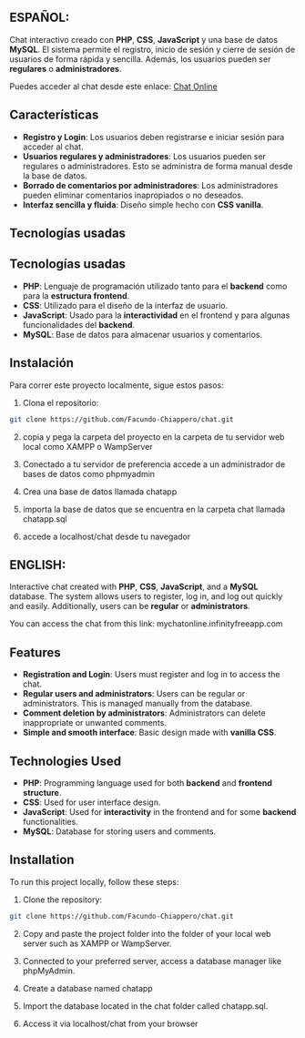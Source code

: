 ## ESPAÑOL:

Chat interactivo creado con **PHP**, **CSS**, **JavaScript** y una base de datos **MySQL**. El sistema permite el registro, inicio de sesión y cierre de sesión de usuarios de forma rápida y sencilla. Además, los usuarios pueden ser **regulares** o **administradores**.

Puedes acceder al chat desde este enlace: [Chat Online](http://mychatonline.infinityfreeapp.com)

## Características

- **Registro y Login**: Los usuarios deben registrarse e iniciar sesión para acceder al chat.
- **Usuarios regulares y administradores**: Los usuarios pueden ser regulares o administradores. Esto se administra de forma manual desde la base de datos.
- **Borrado de comentarios por administradores**: Los administradores pueden eliminar comentarios inapropiados o no deseados.
- **Interfaz sencilla y fluida**: Diseño simple hecho con **CSS vanilla**.

## Tecnologías usadas

## Tecnologías usadas

- **PHP**: Lenguaje de programación utilizado tanto para el **backend** como para la **estructura frontend**.
- **CSS**: Utilizado para el diseño de la interfaz de usuario.
- **JavaScript**: Usado para la **interactividad** en el frontend y para algunas funcionalidades del **backend**.
- **MySQL**: Base de datos para almacenar usuarios y comentarios.

  
## Instalación

Para correr este proyecto localmente, sigue estos pasos:

1. Clona el repositorio:

```bash
git clone https://github.com/Facundo-Chiappero/chat.git
```

2. copia y pega la carpeta del proyecto en la carpeta de tu servidor web local como XAMPP o WampServer

3. Conectado a tu servidor de preferencia accede a un administrador de bases de datos como phpmyadmin

4. Crea una base de datos llamada chatapp

5. importa la base de datos que se encuentra en la carpeta chat llamada chatapp.sql

6. accede a localhost/chat desde tu navegador


## ENGLISH:

Interactive chat created with **PHP**, **CSS**, **JavaScript**, and a **MySQL** database. The system allows users to register, log in, and log out quickly and easily. Additionally, users can be **regular** or **administrators**.

You can access the chat from this link: mychatonline.infinityfreeapp.com

## Features

- **Registration and Login**: Users must register and log in to access the chat.
- **Regular users and administrators**: Users can be regular or administrators. This is managed manually from the database.
- **Comment deletion by administrators**: Administrators can delete inappropriate or unwanted comments.
- **Simple and smooth interface**: Basic design made with **vanilla CSS**.

## Technologies Used

- **PHP**: Programming language used for both **backend** and **frontend structure**.
- **CSS**: Used for user interface design.
- **JavaScript**: Used for **interactivity** in the frontend and for some **backend** functionalities.
- **MySQL**: Database for storing users and comments.

## Installation

To run this project locally, follow these steps:

1. Clone the repository:

```bash
git clone https://github.com/Facundo-Chiappero/chat.git
```

2. Copy and paste the project folder into the folder of your local web server such as XAMPP or WampServer.

3. Connected to your preferred server, access a database manager like phpMyAdmin.

4. Create a database named chatapp

5. Import the database located in the chat folder called chatapp.sql.

6. Access it via localhost/chat from your browser
